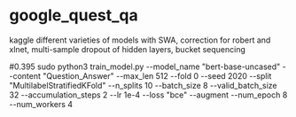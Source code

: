 # google_quest_qa
kaggle
different varieties of models with SWA, correction for robert and xlnet, multi-sample dropout of hidden layers, bucket sequencing

#0.395 sudo python3 train_model.py --model_name "bert-base-uncased" --content "Question_Answer" --max_len 512 --fold 0 --seed 2020 --split "MultilabelStratifiedKFold" --n_splits 10 --batch_size 8 --valid_batch_size 32 --accumulation_steps 2 --lr 1e-4 --loss "bce" --augment --num_epoch 8 --num_workers 4
